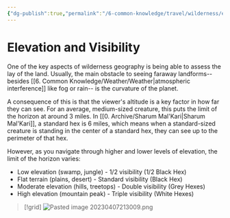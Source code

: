 ```yaml
---
{"dg-publish":true,"permalink":"/6-common-knowledge/travel/wilderness/elevation-and-visibility/","noteIcon":""}
---
```


# Elevation and Visibility

One of the key aspects of wilderness geography is being able to assess the lay of the land. Usually, the main obstacle to seeing faraway landforms-- besides [[6. Common Knowledge/Weather/Weather\|atmospheric interference]] like fog or rain-- is the curvature of the planet. 

A consequence of this is that the viewer's altitude is a key factor in how far they can see. For an average, medium-sized creature, this puts the limit of the horizon at around 3 miles. In [[0. Archive/Sharum Mal'Kari\|Sharum Mal'Kari]], a standard hex is 6 miles, which means when a standard-sized creature is standing in the center of a standard hex, they can see up to the perimeter of that hex. 

However, as you navigate through higher and lower levels of elevation, the limit of the horizon varies: 

- Low elevation (swamp, jungle) - 1/2 visibility (1/2 Black Hex)
- Flat terrain (plains, desert) - Standard visibility (Black Hex)
- Moderate elevation (hills, treetops) - Double visibility (Grey Hexes)
- High elevation (mountain peak) - Triple visibility (White Hexes)


>[!grid]
>![Pasted image 20230407213009.png](/img/user/x.%20Assets/Attachments/Pasted%20image%2020230407213009.png)

